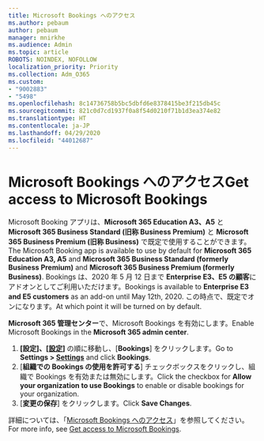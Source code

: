 ```yaml
---
title: Microsoft Bookings へのアクセス
ms.author: pebaum
author: pebaum
manager: mnirkhe
ms.audience: Admin
ms.topic: article
ROBOTS: NOINDEX, NOFOLLOW
localization_priority: Priority
ms.collection: Adm_O365
ms.custom:
- "9002883"
- "5498"
ms.openlocfilehash: 8c14736758b5bc5dbfd6e8378415be3f215db45c
ms.sourcegitcommit: 821c0d7cd1937f0a8f54d0210f71b1d3ea374e82
ms.translationtype: HT
ms.contentlocale: ja-JP
ms.lasthandoff: 04/29/2020
ms.locfileid: "44012687"
---
```

# <a name="get-access-to-microsoft-bookings"></a><span data-ttu-id="527da-102">Microsoft Bookings へのアクセス</span><span class="sxs-lookup"><span data-stu-id="527da-102">Get access to Microsoft Bookings</span></span>

<span data-ttu-id="527da-103">Microsoft Booking アプリは、**Microsoft 365 Education A3、A5** と **Microsoft 365 Business Standard (旧称 Business Premium)** と **Microsoft 365 Business Premium (旧称 Business)** で既定で使用することができます。</span><span class="sxs-lookup"><span data-stu-id="527da-103">The Microsoft Booking app is available to use by default for **Microsoft 365 Education A3, A5** and **Microsoft 365 Business Standard (formerly Business Premium)** and **Microsoft 365 Business Premium (formerly Business)**.</span></span> <span data-ttu-id="527da-104">Bookings は、2020 年 5 月 12 日まで **Enterprise E3、E5 の顧客**にアドオンとしてご利用いただけます。</span><span class="sxs-lookup"><span data-stu-id="527da-104">Bookings is available to **Enterprise E3 and E5 customers** as an add-on until May 12th, 2020.</span></span> <span data-ttu-id="527da-105">この時点で、既定でオンになります。</span><span class="sxs-lookup"><span data-stu-id="527da-105">At which point it will be turned on by default.</span></span>

<span data-ttu-id="527da-106">**Microsoft 365 管理センター**で、Microsoft Bookings を有効にします。</span><span class="sxs-lookup"><span data-stu-id="527da-106">Enable Microsoft Bookings in the **Microsoft 365 admin center**.</span></span>

1. <span data-ttu-id="527da-107">**[設定]、[[設定](https://admin.microsoft.com/Adminportal/Home?source=applauncher#/Settings/Services)]** の順に移動し、[**Bookings**] をクリックします。</span><span class="sxs-lookup"><span data-stu-id="527da-107">Go to **Settings > [Settings](https://admin.microsoft.com/Adminportal/Home?source=applauncher#/Settings/Services)** and click **Bookings**.</span></span>
2. <span data-ttu-id="527da-108">[**組織での Bookings の使用を許可する**] チェックボックスをクリックし、組織で Bookings を有効または無効にします。</span><span class="sxs-lookup"><span data-stu-id="527da-108">Click the checkbox for **Allow your organization to use Bookings** to enable or disable bookings for your organization.</span></span>
3. <span data-ttu-id="527da-109">[**変更の保存**] をクリックします。</span><span class="sxs-lookup"><span data-stu-id="527da-109">Click **Save Changes**.</span></span>

<span data-ttu-id="527da-110">詳細については、「[Microsoft Bookings へのアクセス](https://support.microsoft.com/ja-JP/office/get-access-to-microsoft-bookings-5382dc07-aaa5-45c9-8767-502333b214ce)」を参照してください。</span><span class="sxs-lookup"><span data-stu-id="527da-110">For more info, see [Get access to Microsoft Bookings](https://support.microsoft.com/ja-JP/office/get-access-to-microsoft-bookings-5382dc07-aaa5-45c9-8767-502333b214ce).</span></span>
